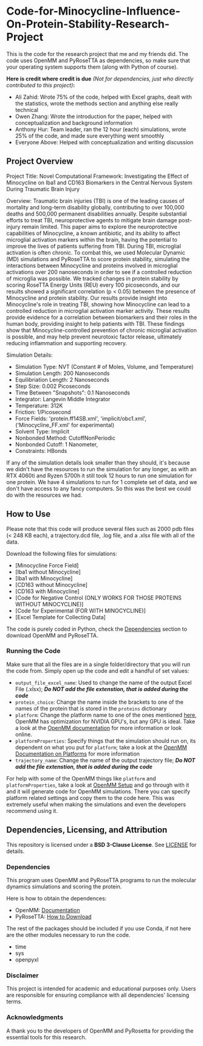 # Code-for-Minocycline-Influence-On-Protein-Stability-Research-Project

This is the code for the research project that me and my friends did. The code uses OpenMM and PyRoseTTA as dependencies, so make sure that your operating system supports them (along with Python of course).

**Here is credit where credit is due** _(Not for dependencies, just who directly contributed to this project)_**:**
- Ali Zahid: Wrote 75% of the code, helped with Excel graphs, dealt with the statistics, wrote the methods section and anything else really technical
- Owen Zhang: Wrote the introduction for the paper, helped with conceptualization and background information
- Anthony Hur: Team leader, ran the 12 hour (each) simulations, wrote 25% of the code, and made sure everything went smoothly
- Everyone Above: Helped with conceptualization and writing discussion

## Project Overview

Project Title: Novel Computational Framework: Investigating the Effect of Minocycline on Iba1 and CD163 Biomarkers in the Central Nervous System During Traumatic Brain Injury

Overview:
Traumatic brain injuries (TBI) is one of the leading causes of mortality and long-term disability globally, contributing to over 100,000 deaths and 500,000 permanent disabilities annually. Despite substantial efforts to treat TBI, neuroprotective agents to mitigate brain damage post-injury remain limited. This paper aims to explore the neuroprotective capabilities of Minocycline, a known antibiotic, and its ability to affect microglial activation markers within the brain, having the potential to improve the lives of patients suffering from TBI. During TBI, microglial activation is often chronic. To combat this, we used Molecular Dynamic (MD) simulations and PyRoseTTA to score protein stability, simulating the interactions between Minocycline and proteins involved in microglial activations over 200 nanoseconds in order to see if a controlled reduction of microglia was possible. We tracked changes in protein stability by scoring RoseTTA Energy Units (REU) every 100 picoseconds, and our results showed a significant correlation (p < 0.05) between the presence of Minocycline and protein stability. Our results provide insight into Minocycline's role in treating TBI, showing how Minocycline can lead to a controlled reduction in microglial activation marker activity. These results provide evidence for a correlation between biomarkers and their roles in the human body, providing insight to help patients with TBI. These findings show that Minocycline-controlled prevention of chronic microglial activation is possible, and may help prevent neurotoxic factor release, ultimately reducing inflammation and supporting recovery.

Simulation Details:

- Simulation Type: NVT (Constant # of Moles, Volume, and Temperature)
- Simulation Length: 200 Nanoseconds
- Equilibriation Length: 2 Nanoseconds
- Step Size: 0.002 Picoseconds
- Time Between "Snapshots": 0.1 Nanoseconds
- Integrator: Langevin Middle Integrator
- Temperature: 312K
- Friction: 1/Picosecond
- Force Fields: 'protein.ff14SB.xml', 'implicit/obc1.xml', ('Minocycline_FF.xml' for experimental)
- Solvent Type: Implicit
- Nonbonded Method: CutoffNonPeriodic 
- Nonbonded Cutoff: 1 Nanometer,
- Constraints: HBonds

If any of the simulation details look smaller than they should, it's because we didn't have the resources to run the simulation for any longer, as with an RTX 4060ti and Ryzen 5700h it still took 12 hours to run one simulation for one protein. We have 4 simulations to run for 1 complete set of data, and we don't have access to any fancy computers. So this was the best we could do with the resources we had.

## How to Use

Please note that this code will produce several files such as 2000 pdb files (< 248 KB each), a trajectory.dcd file, .log file, and a .xlsx file with all of the data.

Download the following files for simulations:

- [Minocycline Force Field]
- [Iba1 without Minocycline]
- [Iba1 with Minocycline]
- [CD163 without Minocycline]
- [CD163 with Minocycline]
- [Code for Negative Control (ONLY WORKS FOR THOSE PROTEINS WITHOUT MINOCYCLINE)]
- [Code for Experimental (FOR WITH MINOCYCLINE)]
- [Excel Template for Collecting Data]

The code is purely coded in Python, check the [Dependencies](#https://github.com/Quaid01/Code-for-Minocycline-Influence-On-Protein-Stability-Research-Project/edit/main/README.md#dependencies) section to download OpenMM and PyRoseTTA. 

### Running the Code

Make sure that all the files are in a single folder/directory that you will run the code from. Simply open up the code and edit a handful of set values:

- `output_file_excel_name`: Used to change the name of the output Excel File (.xlsx); ***Do NOT add the file extenstion, that is added during the code***
- `protein_choice`: Change the name inside the brackets to one of the names of the protein that is stored in the `proteins` dictionary
- `platform`: Change the platform name to one of the ones mentioned [here](#http://docs.openmm.org/latest/userguide/library/04_platform_specifics.html), OpenMM has optimization for NVIDIA GPU's, but any GPU is ideal. Take a look at the [OpenMM documentation](#http://docs.openmm.org/latest/userguide/) for more information or look online.
- `platformProperties`: Specify things that the simulation should run on, its dependent on what you put for `platform`; take a look at the [OpenMM Documentation on Platforms](#http://docs.openmm.org/latest/userguide/library/04_platform_specifics.html) for more information 
- `trajectory_name`: Change the name of the output trajectory file; ***Do NOT add the file extenstion, that is added during the code***

For help with some of the OpenMM things like `platform` and `platformProperties`, take a look at [OpenMM Setup](#https://github.com/openmm/openmm-setup) and go through with it and it will generate code for OpenMM simulations. There you can specify platform related settings and copy them to the code here. This was extremely useful when making the simulations and even the developers recommend using it.
## Dependencies, Licensing, and Attribution

This repository is licensed under a **BSD 3-Clause License**. See [LICENSE](docs/LICENSE) for details.

### Dependencies

This program uses OpenMM and PyRoseTTA programs to run the molecular dynamics simulations and scoring the protein. 

Here is how to obtain the dependences:

- OpenMM: [Documentation](#http://docs.openmm.org/7.0.0/userguide/application.html)
- PyRoseTTA: [How to Download](#https://www.pyrosetta.org/downloads)

The rest of the packages should be included if you use Conda, if not here are the other modules necessary to run the code.

- time
- sys
- openpyxl

### **Disclaimer**

This project is intended for academic and educational purposes only. Users are responsible for ensuring compliance with all dependencies' licensing terms.

### Acknowledgments

A thank you to the developers of OpenMM and PyRosetta for providing the essential tools for this research.
